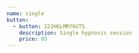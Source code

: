 ```yaml
---
name: single
button:
  - button: 222H6LMRY6UTS
    description: Single hypnosis session
    price: 85
---
```

